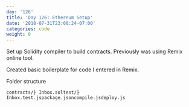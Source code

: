 ```yaml
---
day: '126'
title: 'Day 126: Ethereum Setup'
date: '2018-07-31T23:00:24-07:00'
categories: code
weight: 0
---
```

Set up Solidity compiler to build contracts. Previously was using Remix online tool.

Created basic boilerplate for code I entered in Remix.

Folder structure

```
contracts/├ Inbox.soltest/├ Inbox.test.jspackage.jsoncompile.jsdeploy.js  
```
